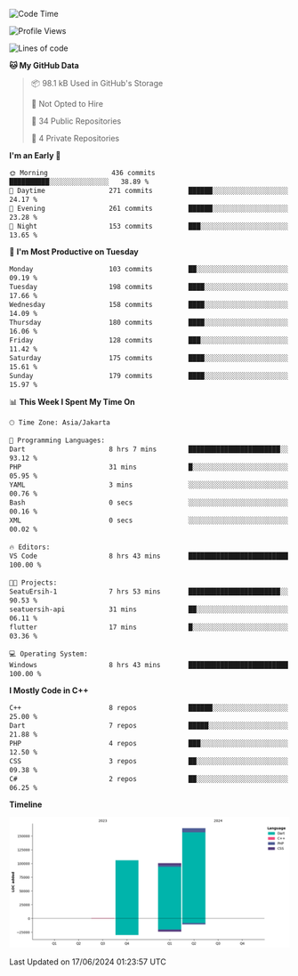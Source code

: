 <!--START_SECTION:waka-->
![Code Time](http://img.shields.io/badge/Code%20Time-119%20hrs%2050%20mins-blue)

![Profile Views](http://img.shields.io/badge/Profile%20Views-2-blue)

![Lines of code](https://img.shields.io/badge/From%20Hello%20World%20I%27ve%20Written-369.7%20thousand%20lines%20of%20code-blue)

**🐱 My GitHub Data** 

> 📦 98.1 kB Used in GitHub's Storage 
 > 
> 🚫 Not Opted to Hire
 > 
> 📜 34 Public Repositories 
 > 
> 🔑 4 Private Repositories 
 > 
**I'm an Early 🐤** 

```text
🌞 Morning                436 commits         ██████████░░░░░░░░░░░░░░░   38.89 % 
🌆 Daytime                271 commits         ██████░░░░░░░░░░░░░░░░░░░   24.17 % 
🌃 Evening                261 commits         ██████░░░░░░░░░░░░░░░░░░░   23.28 % 
🌙 Night                  153 commits         ███░░░░░░░░░░░░░░░░░░░░░░   13.65 % 
```
📅 **I'm Most Productive on Tuesday** 

```text
Monday                   103 commits         ██░░░░░░░░░░░░░░░░░░░░░░░   09.19 % 
Tuesday                  198 commits         ████░░░░░░░░░░░░░░░░░░░░░   17.66 % 
Wednesday                158 commits         ████░░░░░░░░░░░░░░░░░░░░░   14.09 % 
Thursday                 180 commits         ████░░░░░░░░░░░░░░░░░░░░░   16.06 % 
Friday                   128 commits         ███░░░░░░░░░░░░░░░░░░░░░░   11.42 % 
Saturday                 175 commits         ████░░░░░░░░░░░░░░░░░░░░░   15.61 % 
Sunday                   179 commits         ████░░░░░░░░░░░░░░░░░░░░░   15.97 % 
```


📊 **This Week I Spent My Time On** 

```text
🕑︎ Time Zone: Asia/Jakarta

💬 Programming Languages: 
Dart                     8 hrs 7 mins        ███████████████████████░░   93.12 % 
PHP                      31 mins             █░░░░░░░░░░░░░░░░░░░░░░░░   05.95 % 
YAML                     3 mins              ░░░░░░░░░░░░░░░░░░░░░░░░░   00.76 % 
Bash                     0 secs              ░░░░░░░░░░░░░░░░░░░░░░░░░   00.16 % 
XML                      0 secs              ░░░░░░░░░░░░░░░░░░░░░░░░░   00.02 % 

🔥 Editors: 
VS Code                  8 hrs 43 mins       █████████████████████████   100.00 % 

🐱‍💻 Projects: 
SeatuErsih-1             7 hrs 53 mins       ███████████████████████░░   90.53 % 
seatuersih-api           31 mins             ██░░░░░░░░░░░░░░░░░░░░░░░   06.11 % 
flutter                  17 mins             █░░░░░░░░░░░░░░░░░░░░░░░░   03.36 % 

💻 Operating System: 
Windows                  8 hrs 43 mins       █████████████████████████   100.00 % 
```

**I Mostly Code in C++** 

```text
C++                      8 repos             ██████░░░░░░░░░░░░░░░░░░░   25.00 % 
Dart                     7 repos             █████░░░░░░░░░░░░░░░░░░░░   21.88 % 
PHP                      4 repos             ███░░░░░░░░░░░░░░░░░░░░░░   12.50 % 
CSS                      3 repos             ██░░░░░░░░░░░░░░░░░░░░░░░   09.38 % 
C#                       2 repos             ██░░░░░░░░░░░░░░░░░░░░░░░   06.25 % 
```



**Timeline**

![Lines of Code chart](https://raw.githubusercontent.com/PradiptaAhmad/PradiptaAhmad/main/assets/bar_graph.png)


 Last Updated on 17/06/2024 01:23:57 UTC
<!--END_SECTION:waka-->
